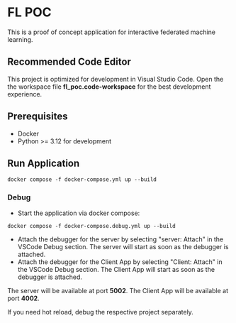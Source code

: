 # FL POC

This is a proof of concept application for interactive federated machine learning.

## Recommended Code Editor

This project is optimized for development in Visual Studio Code. Open the the workspace file **fl_poc.code-workspace** for the best development experience.

## Prerequisites

- Docker
- Python >= 3.12 for development

## Run Application

```
docker compose -f docker-compose.yml up --build
```

### Debug

- Start the application via docker compose:

```
docker compose -f docker-compose.debug.yml up --build
```

- Attach the debugger for the server by selecting "server: Attach" in the VSCode Debug section. The server will start as soon as the debugger is attached.
- Attach the debugger for the Client App by selecting "Client: Attach" in the VSCode Debug section. The Client App will start as soon as the debugger is attached.

The server will be available at port **5002**.
The Client App will be available at port **4002**.

If you need hot reload, debug the respective project separately.
